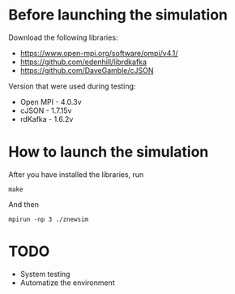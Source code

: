 # Before launching the simulation

Download the following libraries:
- https://www.open-mpi.org/software/ompi/v4.1/
- https://github.com/edenhill/librdkafka
- https://github.com/DaveGamble/cJSON

Version that were used during testing:
- Open MPI - 4.0.3v
- cJSON - 1.7.15v
- rdKafka - 1.6.2v

# How to launch the simulation

After you have installed the libraries, run

```
make
```

And then

```
mpirun -np 3 ./znewsim
```

# TODO

- System testing
- Automatize the environment
